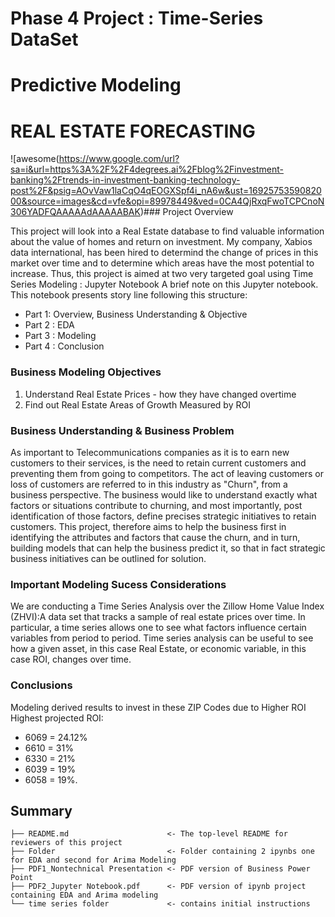 # Phase 4 Project : Time-Series DataSet
# Predictive Modeling 
# REAL ESTATE FORECASTING

![awesome(https://www.google.com/url?sa=i&url=https%3A%2F%2F4degrees.ai%2Fblog%2Finvestment-banking%2Ftrends-in-investment-banking-technology-post%2F&psig=AOvVaw1laCqO4qEOGXSpf4i_nA6w&ust=1692575359082000&source=images&cd=vfe&opi=89978449&ved=0CA4QjRxqFwoTCPCnoN306YADFQAAAAAdAAAAABAK)### Project Overview

This project will look into a Real Estate database to find valuable information about the value of homes and return on investment. My company, Xabios data international, has been hired to determind the change of prices in this market over time and to determine which areas have the most potential to increase. Thus, this project is aimed at two very targeted goal using Time Series Modeling :
Jupyter Notebook A brief note on this Jupyter notebook. This notebook presents story line following this structure:
* Part 1: Overview, Business Understanding & Objective 
* Part 2 : EDA
* Part 3 : Modeling
* Part 4 : Conclusion

### Business Modeling Objectives

1. Understand Real Estate Prices - how they have changed overtime 
2. Find out Real Estate Areas of Growth Measured by ROI


### Business Understanding & Business Problem
As important to Telecommunications companies as it is to earn new customers to their services, is the need to retain current customers and preventing them from going to competitors. The act of leaving customers or loss of customers are referred to in this industry as "Churn", from a business perspective. The business would like to understand exactly what factors or situations contribute to churning, and most importantly, post identification of those factors, define precises strategic initiatives to retain customers. This project, therefore aims to help the business first in identifying the attributes and factors that cause the churn, and in turn, building models that can help the business predict it, so that in fact strategic business initiatives can be outlined for solution.


### Important Modeling Sucess Considerations

We are conducting a Time Series Analysis over the Zillow Home Value Index (ZHVI):A data set that tracks a sample of real estate prices over time. In particular, a time series allows one to see what factors influence certain variables from period to period. Time series analysis can be useful to see how a given asset, in this case Real Estate, or economic variable, in this case ROI, changes over time.

### Conclusions
Modeling derived results to invest in these ZIP Codes due to Higher ROI
Highest projected ROI:
* 6069 = 24.12%
* 6610 = 31%
* 6330 = 21%
* 6039 = 19%
* 6058 = 19%.

## Summary
```
├── README.md                      <- The top-level README for reviewers of this project
├── Folder                         <- Folder containing 2 ipynbs one for EDA and second for Arima Modeling
├── PDF1_Nontechnical Presentation <- PDF version of Business Power Point 
├── PDF2_Jupyter Notebook.pdf      <- PDF version of ipynb project containing EDA and Arima modeling
└── time series folder             <- contains initial instructions
```
